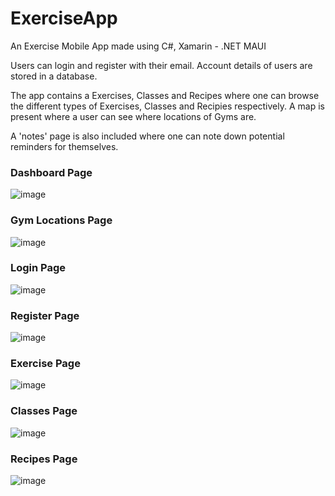 # ExerciseApp
An Exercise Mobile App made using C#, Xamarin - .NET MAUI


Users can login and register with their email.
Account details of users are stored in a database.

The app contains a Exercises, Classes and Recipes where one can browse the different types of Exercises, Classes and Recipies respectively.
A map is present where a user can see where locations of Gyms are.

A 'notes' page is also included where one can note down potential reminders for themselves. 



### Dashboard Page

![image](https://github.com/venkataprabhav/ExerciseApp/assets/123014399/e634d400-2ac7-4495-a27c-8c3e97a268c0)


### Gym Locations Page

![image](https://github.com/venkataprabhav/ExerciseApp/assets/123014399/4a9c595c-864a-4d0e-8b10-40b13e6a6117)


### Login Page

![image](https://github.com/venkataprabhav/ExerciseApp/assets/123014399/9969961a-bf01-4549-8e6d-3f3e1b39fe76)


### Register Page

![image](https://github.com/venkataprabhav/ExerciseApp/assets/123014399/e2e0c85f-f5f0-4b37-8e38-470cea9e597a)


### Exercise Page

![image](https://github.com/venkataprabhav/ExerciseApp/assets/123014399/ff77b2a8-559f-4b90-b92e-666930986794)


### Classes Page

![image](https://github.com/venkataprabhav/ExerciseApp/assets/123014399/8574f7d8-6fa5-4056-8a82-e3b8123c589c)


### Recipes Page

![image](https://github.com/venkataprabhav/ExerciseApp/assets/123014399/774486eb-9f5f-46cb-95ab-d32825741313)



